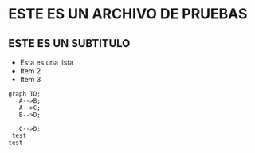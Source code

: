 # ESTE ES UN ARCHIVO DE PRUEBAS




## ESTE ES UN SUBTITULO
 - Esta es una lista
 - Item 2
 - Item 3

 ```mermaid
 graph TD;
    A-->B;
    A-->C;
    B-->D;

    C-->D;
  test
test
```
